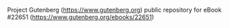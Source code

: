 Project Gutenberg (https://www.gutenberg.org) public repository for eBook #22651 (https://www.gutenberg.org/ebooks/22651)
